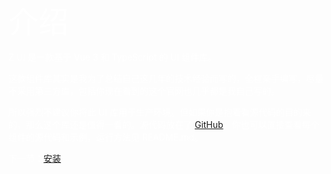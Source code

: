 <font color='#fff' size=8>介绍</font>

<font color='#fff'>Z UI 是一款基于 Vue 3 和 TypeScript 的 UI 组件库。</font>

<font color='#fff'>这款组件库其实是我为了总结自己这几年的技术经验而写的，全程亲手编写，尽量不采用第三方库，包括你现在看到的这个官网也几乎都是我自己写的。</font>

<font color='#fff'>所以强烈不建议你将此 UI 库用于生产环境。但如果你是抱着看源代码的目的来的，那么这个库还是值得一看的。源代码放在了 [GitHub](https://github.com/dashixiong-11/vue-zui)。你也可以直接查看每个组件的源代码和示例，运行方法见 README.md。 </font>

<font color='#fff'>下一节：[安装](#/doc/install) </font>